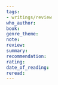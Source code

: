 ```yaml
---
tags: 
- writings/review
who_author: 
book: 
genre_theme: 
note: 
review: 
summary: 
recommendation: 
rating: 
date_of_reading: 
reread:
---
```

